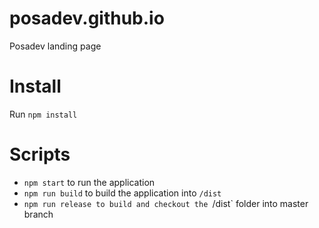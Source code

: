 # posadev.github.io
Posadev landing page

# Install

Run `npm install`

# Scripts

* `npm start` to run the application
* `npm run build` to build the application into `/dist`
* `npm run release to build and checkout the `/dist` folder into master branch

